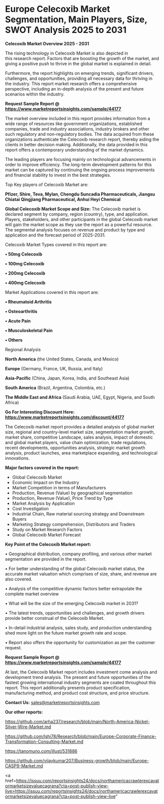 # Europe Celecoxib Market Segmentation, Main Players, Size, SWOT Analysis 2025 to 2031

<Strong> Celecoxib Market Overview 2025 - 2031</strong>

The rising technology in Celecoxib Market is also depicted in this research report. Factors that are boosting the growth of the market, and giving a positive push to thrive in the global market is explained in detail.

Furthermore, the report highlights on emerging trends, significant drivers, challenges, and opportunities, providing all necessary data for thriving in the industry. This report market research offers a comprehensive perspective, including an in-depth analysis of the present and future scenarios within the industry.

<strong>Request Sample Report @ <a href=https://www.marketreportsinsights.com/sample/44177>https://www.marketreportsinsights.com/sample/44177</a></strong>

The market overview included in this report provides information from a wide range of resources like government organizations, established companies, trade and industry associations, industry brokers and other such regulatory and non-regulatory bodies. The data acquired from these organizations authenticate the Celecoxib research report, thereby aiding the clients in better decision making. Additionally, the data provided in this report offers a contemporary understanding of the market dynamics.

The leading players are focusing mainly on technological advancements in order to improve efficiency. The long-term development patterns for this market can be captured by continuing the ongoing process improvements and financial stability to invest in the best strategies.

Top Key players of Celecoxib Market are:

<strong>Pfizer, Shire, Teva, Mylan, Chengdu Suncadia Pharmaceuticals, Jiangsu Chiatai Qingjiang Pharmaceutical, Anhui Heyi Chemical</strong>

<strong><b>Global Celecoxib Market Scope and Size:</b></strong>
The Celecoxib market is declared segment by company, region (country), type, and application. Players, stakeholders, and other participants in the global Celecoxib market will gain the market scope as they use the report as a powerful resource. The segmental analysis focuses on revenue and product by type and application and the forecast period of 2025-2031.

Celecoxib Market Types covered in this report are:

<strong>•  50mg Celecoxib

•  100mg Celecoxib

•  200mg Celecoxib

•  400mg Celecoxib</strong>

Market Applications covered in this report are:

<strong>•  Rheumatoid Arthritis

•  Osteoarthritis

•  Acute Pain

•  Musculoskeletal Pain

•  Others</strong> 

Regional Analysis

<strong>North America</strong> (the United States, Canada, and Mexico)

<strong>Europe</strong> (Germany, France, UK, Russia, and Italy)

<strong>Asia-Pacific</strong> (China, Japan, Korea, India, and Southeast Asia)

<strong>South America</strong> (Brazil, Argentina, Colombia, etc.)

<strong>The Middle East and Africa</strong> (Saudi Arabia, UAE, Egypt, Nigeria, and South Africa)

<strong>Go For Interesting Discount Here: <a href=https://www.marketreportsinsights.com/discount/44177>https://www.marketreportsinsights.com/discount/44177</a></strong>

The Celecoxib market report provides a detailed analysis of global market size, regional and country-level market size, segmentation market growth, market share, competitive Landscape, sales analysis, impact of domestic and global market players, value chain optimization, trade regulations, recent developments, opportunities analysis, strategic market growth analysis, product launches, area marketplace expanding, and technological innovations.

<strong><b>Major factors covered in the report:</b></strong>
<ul>
  <li>Global Celecoxib Market </li>
  <li>Economic Impact on the Industry</li>
  <li>Market Competition in terms of Manufacturers</li>
  <li>Production, Revenue (Value) by geographical segmentation</li>
  <li>Production, Revenue (Value), Price Trend by Type</li>
  <li>Market Analysis by Application</li>
  <li>Cost Investigation</li>
  <li>Industrial Chain, Raw material sourcing strategy and Downstream Buyers</li>
  <li>Marketing Strategy comprehension, Distributors and Traders</li>
  <li>Study on Market Research Factors</li>
  <li>Global Celecoxib Market Forecast</li>
</ul>

<strong><b>Key Point of the Celecoxib Market report:</b></strong>

• Geographical distribution, company profiling, and various other market segmentation are provided in the report.

• For better understanding of the global Celecoxib market status, the accurate market valuation which comprises of size, share, and revenue are also covered.

• Analysis of the competitive dynamic factors better extrapolate the complete market overview

• What will be the size of the emerging Celecoxib market in 2031?

• The latest trends, opportunities and challenges, and growth drivers provide better construal of the Celecoxib Market.

• In-detail industrial analysis, sales study, and production understanding shed more light on the future market growth rate and scope.

• Report also offers the opportunity for customization as per the customer request.

<strong>Request Sample Report @ <a href=https://www.marketreportsinsights.com/sample/44177>https://www.marketreportsinsights.com/sample/44177</a></strong>

At last, the Celecoxib Market report includes investment come analysis and development trend analysis. The present and future opportunities of the fastest growing international industry segments are coated throughout this report. This report additionally presents product specification, manufacturing method, and product cost structure, and price structure.

<strong>Contact Us:</strong>
sales@marketreportsinsights.com

<strong>Our other reports:</strong>

<a href=https://github.com/arha237/research/blob/main/North-America-Nickel-Silver-Wire-Market.md>https://github.com/arha237/research/blob/main/North-America-Nickel-Silver-Wire-Market.md</a>

<a href=https://github.com/Ishi78/Research/blob/main/Europe-Corporate-Finance-Transformation-Consulting-Market.md>https://github.com/Ishi78/Research/blob/main/Europe-Corporate-Finance-Transformation-Consulting-Market.md</a>

<a href=https://tanomuno.com/illust/531886>https://tanomuno.com/illust/531886</a>

<a href=https://github.com/vijaykumar207/Business-growth/blob/main/Europe-CASP9-Market.md>https://github.com/vijaykumar207/Business-growth/blob/main/Europe-CASP9-Market.md</a>

<a href=https://issuu.com/reportsinsights24/docs/northamericacrawlerexcavatormarketsizevaluecagrana?cta=post-publish-view-live>https://issuu.com/reportsinsights24/docs/northamericacrawlerexcavatormarketsizevaluecagrana?cta=post-publish-view-live</a>"
